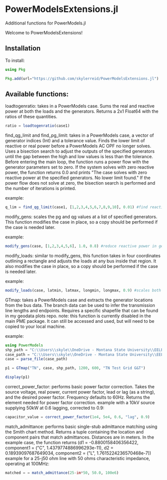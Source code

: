 # PowerModelsExtensions.jl

Additional functions for PowerModels.jl

Welcome to PowerModelsExtensions!

## Installation

To install:

```julia
using Pkg

Pkg.add(url="https://github.com/skylerreid/PowerModelsExtensions.jl")
```

## Available functions: 

loadtogenratio: takes in a PowerModels case. Sums the real and reactive power at both the loads and the generators. Returns a 2x1 Float64 with the ratios of these quantities. 

```julia
ratio = loadtogenratio(case1)
```

find_qg_limit and find_pg_limit: takes in a PowerModels case, a vector of generator indices (Int) and a tolerance value. Finds the lower limit of reactive or real power before a PowerModels AC OPF no longer solves. Uses a bisection search to adjust the outputs of the specified generators until the gap between the high and low values is less than the tolerance. Before entering the main loop, the function runs a power flow with the generator parameters set to zero. If the system solves with zero reactive power, the function returns 0.0 and prints "The case solves with zero reactive power at the specified generators. No lower limit found." If the power flow does not solve at zero, the bisection search is performed and the number of iterations is printed. 

example: 
```julia
q_lim = find_qg_limit(case1, [1,2,3,4,5,6,7,8,9,10], 0.01) #find reactive power limit for gens 1-10 with 0.01 tolerance
```

modify_gens: scales the pg and qg values at a list of specified generators. This function modifies the case in place, so a copy should be performed if the case is needed later. 

example:
```julia
modify_gens(case, [1,2,3,4,5,6], 1.0, 0.8) #reduce reactive power in gens 1-5 by 20% without adjusting real power
```

modify_loads: similar to modify_gens, this function takes in four coordinates outlining a rectangle and adjusts the loads at any bus inside that region. It also modifies the case in place, so a copy should be performed if the case is needed later. 

example:
```julia
modify_loads(case, latmin, latmax, longmin, longmax, 0.9) #scales both p and q at each bus in the region by 0.9
```

GTmap: takes a PowerModels case and extracts the generator locations from the bus data. The branch data can be used to infer the transmission line lengths and endpoints. Requires a specific shapefile that can be found in my geodata plots repo. note: this function is currently disabled in the main PME package. It can still be accessed and used, but will need to be copied to your local machine.

example:
```julia
using PowerModels
shp_path = "C:\\Users\\skyle\\OneDrive - Montana State University\\EELE 491\\data\\ne_110m_admin_1_states_provinces.shp"
case_path = "C:\\Users\\skyle\\OneDrive - Montana State University\\EELE 491\\150_sync\\uiuc150bus_10.m"
case = parse_file(case_path)

p1 = GTmap("TN", case, shp_path, 1200, 600, "TN Test Grid G&T")

display(p1)
```

correct_power_factor: performs basic power factor correction. Takes the source voltage, real power, current power factor, lead or lag (as a string), and the desired power factor. Frequency defaults to 60Hz. Returns the element needed for power factor correction. 
example with a 10kV source supplying 50kW at 0.6 lagging, corrected to 0.9: 
```julia
capacitor_value = correct_power_factor(1e4, 5e4, 0.6, "lag", 0.9)
```

match_admittance: performs basic single-stub admittance matching using the Smith chart method. Returns a tuple containing the location and component pairs that match admittances. Distances are in meters. In the example case, the function returns (d1 = -0.8800158406356422, component1 = ("C", 1.4379774886996293e-11), d2 = 0.18939097687649034, component2 = ("L", 1.7615224236570468e-7))
example for a 25-j50 ohm line with 50 ohms characteristic impedance, operating at 100MHz: 
```julia
matched = = match_admittance(25-im*50, 50.0, 100e6)
```
